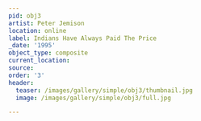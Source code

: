 ```yaml
---
pid: obj3
artist: Peter Jemison
location: online
label: Indians Have Always Paid The Price
_date: '1995'
object_type: composite
current_location:
source:
order: '3'
header:
  teaser: /images/gallery/simple/obj3/thumbnail.jpg
  image: /images/gallery/simple/obj3/full.jpg

---
```

